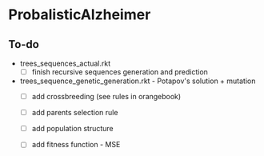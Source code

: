 # ProbalisticAlzheimer

## To-do
* trees_sequences_actual.rkt
    - [ ]  finish recursive sequences generation and prediction
* trees_sequence_genetic_generation.rkt - Potapov's solution + mutation
  - [ ]  add crossbreeding (see rules in orangebook)
  - [ ]  add parents selection rule
  - [ ]  add population structure
  - [ ]  add fitness function - MSE
  
